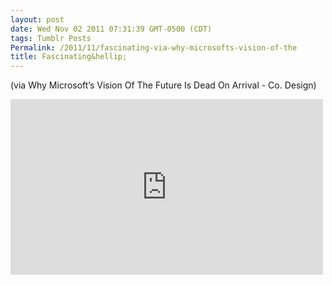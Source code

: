 ```yaml
---
layout: post
date: Wed Nov 02 2011 07:31:39 GMT-0500 (CDT)
tags: Tumblr Posts
Permalink: /2011/11/fascinating-via-why-microsofts-vision-of-the
title: Fascinating&hellip;
---
```


(via Why Microsoft&rsquo;s Vision Of The Future Is Dead On Arrival - Co. Design)

<iframe width="500" height="281" id="youtube_iframe" src="https://www.youtube.com/embed/Us2eb3NUf_M?feature=oembed&amp;enablejsapi=1&amp;origin=http://safe.txmblr.com&amp;wmode=opaque" frameborder="0" allowfullscreen=""></iframe>
